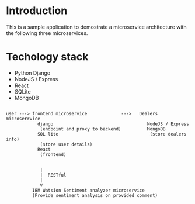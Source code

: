 # Introduction
This is a sample application to demostrate a microservice architecture with 
the following three microservices.

# Techology stack
- Python Django
- NodeJS / Express
- React
- SQLite
- MongoDB


```

user ---> frontend microservice             --->   Dealers microserrvice
            django                                    NodeJS / Express
             (endpoint and proxy to backend)          MongoDB            
            SQL lite                                   (store dealers info)
             (store user details)                                    
            React
             (frontend)

             
             |
             |  RESTful 
             |
             V
          IBM Watsion Sentiment analyzer microservice 
          (Provide sentiment analysis on provided comment)
```

